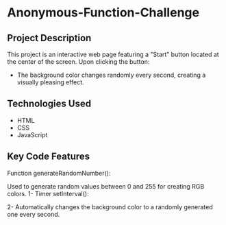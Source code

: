 # Anonymous-Function-Challenge
##   Project Description
This project is an interactive web page featuring a "Start" button located at the center of the screen. Upon clicking the button:

- The background color changes randomly every second, creating a visually pleasing effect.
## Technologies Used
- HTML
- CSS
- JavaScript
## Key Code Features
Function generateRandomNumber():

Used to generate random values between 0 and 255 for creating RGB colors.
1- Timer setInterval():

2- Automatically changes the background color to a randomly generated one every second.

